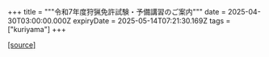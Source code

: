 +++
title = """令和7年度狩猟免許試験・予備講習のご案内"""
date = 2025-04-30T03:00:00.000Z
expiryDate = 2025-05-14T07:21:30.169Z
tags = ["kuriyama"]
+++


[[source]](https://www.town.kuriyama.hokkaido.jp/soshiki/50/26895.html)

